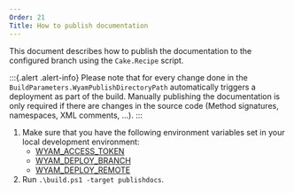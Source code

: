```yaml
---
Order: 21
Title: How to publish documentation
---
```


This document describes how to publish the documentation to the configured branch using the `Cake.Recipe` script.

:::{.alert .alert-info}
Please note that for every change done in the `BuildParameters.WyamPublishDirectoryPath` automatically triggers a deployment as part of the build.
Manually publishing the documentation is only required if there are changes in the source code (Method signatures, namespaces, XML comments, ...).
:::

1. Make sure that you have the following environment variables set in your local development environment:
   * [WYAM_ACCESS_TOKEN](../fundamentals/environment-variables#wyam_access_token)
   * [WYAM_DEPLOY_BRANCH](../fundamentals/environment-variables#wyam_deploy_branch)
   * [WYAM_DEPLOY_REMOTE](../fundamentals/environment-variables#wyam_deploy_remote)
2. Run `.\build.ps1 -target publishdocs`.